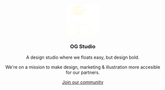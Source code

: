 <div align="center">
<picture align="center" width="360">
    <source media="(prefers-color-scheme: dark)" srcset="logo/otter.svg">
    <source media="(prefers-color-scheme: light)" srcset="logo/otter.svg">
    <img align="center" width="100" height="100" alt="OG Studio logo, an otter." src="logo/otter.svg">
</picture>
</div>

<h3 align="center">OG Studio</h3>

<p align="center">A design studio where we floats easy, but design bold.</p>

<p align="center">We're on a mission to make design, marketing & illustration more accesible for our partners.</p>

<div align="center">

[Join our community](https://example.com)

</div> 